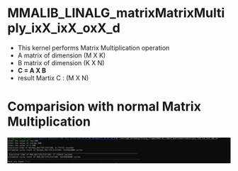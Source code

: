 # MMALIB_LINALG_matrixMatrixMultiply_ixX_ixX_oxX_d
- This kernel performs Matrix Multiplication operation
- A matrix of dimension (M X K)
- B matrix of dimension (K X N)
- <b>C = A X B </b>
- result Martix C : (M X N)

# Comparision with normal Matrix Multiplication

![alt text](image.png)
